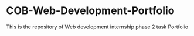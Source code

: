 # COB-Web-Development-Portfolio
This is the repository of Web development internship phase 2 task Portfolio

